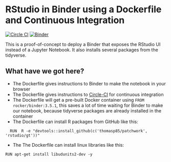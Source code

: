 # RStudio in Binder using a Dockerfile and Continuous Integration

[![Circle CI](https://circleci.com/gh/benmarwick/dockerfile-rstudio.svg?style=shield&circle-token=:circle-token)](https://circleci.com/gh/benmarwick/dockerfile-rstudio)  [![Binder](http://mybinder.org/badge.svg)](http://beta.mybinder.org/v2/gh/benmarwick/dockerfile-rstudio/master?urlpath=rstudio)

This is a proof-of-concept to deploy a Binder that exposes the RStudio UI instead of a Jupyter Notebook. It also installs several packages from the tidyverse.

## What have we got here?

- The Dockerfile gives instructions to Binder to make the notebook in your browser
- The Dockerfile gives instructions to [Circle-CI](ps://circleci.com/gh/benmarwick/dockerfile-rstudio) for continuous integration
- The Dockerfile will get a pre-built Docker container using `FROM rocker/binder:3.5.1`, this saves a lot of time waiting for Binder to make our notebook, because tidyverse packages are already installed in the container
- The Dockerfile can install  R packages from GitHub like this:

```
  RUN  R -e "devtools::install_github(c('thomasp85/patchwork', 'rstudio/gt'))"
```

- The The Dockerfile can install linux libraries like this:

```
RUN apt-get install libudunits2-dev -y
```


